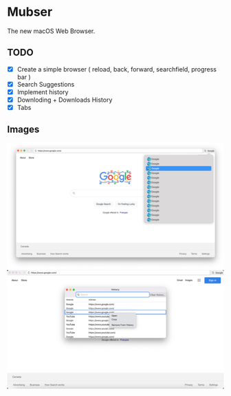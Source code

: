 #  Mubser

The new macOS Web Browser.

## TODO 
- [x] Create a simple browser ( reload, back, forward, searchfield, progress bar )
- [x] Search Suggestions
- [x] Implement history
- [x] Downloding + Downloads History
- [x] Tabs

## Images

![Image](Images/Image1.png)
![Image](Images/Image2.png)
